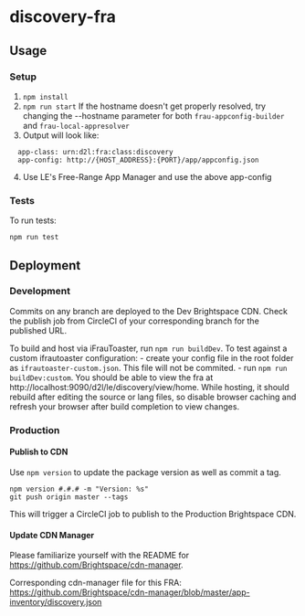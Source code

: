 # discovery-fra

## Usage

### Setup

1. `npm install`
2. `npm run start`
If the hostname doesn't get properly resolved, try changing the --hostname parameter for both `frau-appconfig-builder` and `frau-local-appresolver`
3. Output will look like:
```
  app-class: urn:d2l:fra:class:discovery
  app-config: http://{HOST_ADDRESS}:{PORT}/app/appconfig.json
```
4. Use LE's Free-Range App Manager and use the above app-config

### Tests

To run tests:
```
npm run test
```

## Deployment

### Development

Commits on any branch are deployed to the Dev Brightspace CDN. Check the publish job from CircleCI of your corresponding branch for the published URL.

To build and host via iFrauToaster, run `npm run buildDev`.
To test against a custom ifrautoaster configuration:
	- create your config file in the root folder as `ifrautoaster-custom.json`. This file will not be commited.
	- run `npm run buildDev:custom`.
You should be able to view the fra at http://localhost:9090/d2l/le/discovery/view/home.
While hosting, it should rebuild after editing the source or lang files, so disable browser caching and refresh your browser after build completion to view changes.

### Production

#### Publish to CDN
Use `npm version` to update the package version as well as commit a tag.

```
npm version #.#.# -m "Version: %s"
git push origin master --tags
```

This will trigger a CircleCI job to publish to the Production Brightspace CDN.

#### Update CDN Manager

Please familiarize yourself with the README for https://github.com/Brightspace/cdn-manager.

Corresponding cdn-manager file for this FRA: https://github.com/Brightspace/cdn-manager/blob/master/app-inventory/discovery.json
